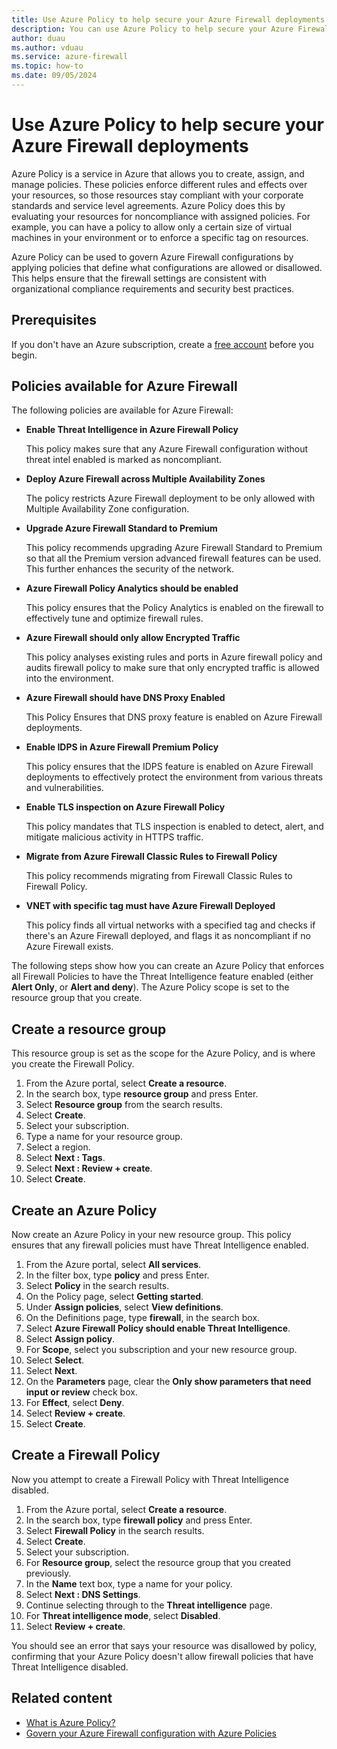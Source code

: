```yaml
---
title: Use Azure Policy to help secure your Azure Firewall deployments
description: You can use Azure Policy to help secure your Azure Firewall deployments.
author: duau
ms.author: vduau
ms.service: azure-firewall
ms.topic: how-to
ms.date: 09/05/2024
---
```


# Use Azure Policy to help secure your Azure Firewall deployments

Azure Policy is a service in Azure that allows you to create, assign, and manage policies. These policies enforce different rules and effects over your resources, so those resources stay compliant with your corporate standards and service level agreements. Azure Policy does this by evaluating your resources for noncompliance with assigned policies. For example, you can have a policy to allow only a certain size of virtual machines in your environment or to enforce a specific tag on resources. 

Azure Policy can be used to govern Azure Firewall configurations by applying policies that define what configurations are allowed or disallowed. This helps ensure that the firewall settings are consistent with organizational compliance requirements and security best practices. 

## Prerequisites

If you don't have an Azure subscription, create a [free account](https://azure.microsoft.com/free/?WT.mc_id=A261C142F) before you begin.

## Policies available for Azure Firewall

The following policies are available for Azure Firewall:

- **Enable Threat Intelligence in Azure Firewall Policy**

   This policy makes sure that any Azure Firewall configuration without threat intel enabled is marked as noncompliant. 
- **Deploy Azure Firewall across Multiple Availability Zones**

   The policy restricts Azure Firewall deployment to be only allowed with Multiple Availability Zone configuration. 
- **Upgrade Azure Firewall Standard to Premium**

   This policy recommends upgrading Azure Firewall Standard to Premium so that all the Premium version advanced firewall features can be used. This further enhances the security of the network. 
- **Azure Firewall Policy Analytics should be enabled**

   This policy ensures that the Policy Analytics is enabled on the firewall to effectively tune and optimize firewall rules. 
- **Azure Firewall should only allow Encrypted Traffic**
   
   This policy analyses existing rules and ports in Azure firewall policy and audits firewall policy to make sure that only encrypted traffic is allowed into the environment. 
- **Azure Firewall should have DNS Proxy Enabled**
   
   This Policy Ensures that DNS proxy feature is enabled on Azure Firewall deployments. 
- **Enable IDPS in Azure Firewall Premium Policy**
   
   This policy ensures that the IDPS feature is enabled on Azure Firewall deployments to effectively protect the environment from various threats and vulnerabilities. 
- **Enable TLS inspection on Azure Firewall Policy**
   
   This policy mandates that TLS inspection is enabled to detect, alert, and mitigate malicious activity in HTTPS traffic. 
- **Migrate from Azure Firewall Classic Rules to Firewall Policy**
   
   This policy recommends migrating from Firewall Classic Rules to Firewall Policy. 
- **VNET with specific tag must have Azure Firewall Deployed**
   
   This policy finds all virtual networks with a specified tag and checks if there's an Azure Firewall deployed, and flags it as noncompliant if no Azure Firewall exists. 

The following steps show how you can create an Azure Policy that enforces all Firewall Policies to have the Threat Intelligence feature enabled (either **Alert Only**, or **Alert and deny**). The Azure Policy scope is set to the resource group that you create.

## Create a resource group

This resource group is set as the scope for the Azure Policy, and is where you create the Firewall Policy.

1. From the Azure portal, select **Create a resource**.
1. In the search box, type **resource group** and press Enter.
1. Select **Resource group** from the search results.
1. Select **Create**.
1. Select your subscription.
1. Type a name for your resource group.
1. Select a region.
1. Select **Next : Tags**.
1. Select **Next : Review + create**.
1. Select **Create**.

## Create an Azure Policy

Now create an Azure Policy in your new resource group. This policy ensures that any firewall policies must have Threat Intelligence enabled.

1. From the Azure portal, select **All services**.
1. In the filter box, type **policy** and press Enter.
1. Select **Policy** in the search results.
1. On the Policy page, select **Getting started**.
1. Under **Assign policies**, select **View definitions**.
1. On the Definitions page, type **firewall**, in the search box.
1. Select **Azure Firewall Policy should enable Threat Intelligence**.
1. Select **Assign policy**.
1. For **Scope**, select you subscription and your new resource group.
1. Select **Select**.
1. Select **Next**.
1. On the **Parameters** page, clear the **Only show parameters that need input or review** check box.
1. For **Effect**, select **Deny**.
1. Select **Review + create**.
1. Select **Create**.

## Create a Firewall Policy

Now you attempt to create a Firewall Policy with Threat Intelligence disabled.

1. From the Azure portal, select **Create a resource**.
1. In the search box, type **firewall policy** and press Enter.
1. Select **Firewall Policy** in the search results.
1. Select **Create**.
1. Select your subscription.
1. For **Resource group**, select the resource group that you created previously.
1. In the **Name** text box, type a name for your policy.
1. Select **Next : DNS Settings**.
1. Continue selecting through to the **Threat intelligence** page.
1. For **Threat intelligence mode**, select **Disabled**.
1. Select **Review + create**.

You should see an error that says your resource was disallowed by policy, confirming that your Azure Policy doesn't allow firewall policies that have Threat Intelligence disabled.

## Related content

- [What is Azure Policy?](../governance/policy/overview.md)
- [Govern your Azure Firewall configuration with Azure Policies](https://techcommunity.microsoft.com/t5/azure-network-security-blog/govern-your-azure-firewall-configuration-with-azure-policies/ba-p/4189902)


